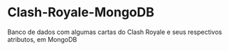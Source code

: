 # Clash-Royale-MongoDB
Banco de dados com algumas cartas do Clash Royale e seus respectivos atributos, em MongoDB 

